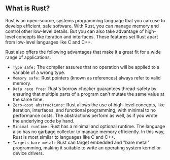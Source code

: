 ## What is Rust?

Rust is an open-source, systems programming language that you can use to develop efficient, safe software. With Rust, you can manage memory and control other low-level details. But you can also take advantage of high-level concepts like iteration and interfaces. These features set Rust apart from low-level languages like C and C++.

Rust also offers the following advantages that make it a great fit for a wide range of applications:

- `Type safe:` The compiler assures that no operation will be applied to a variable of a wrong type.
- `Memory safe:` Rust pointers (known as references) always refer to valid memory.
- `Data race free:` Rust's borrow checker guarantees thread-safety by ensuring that multiple parts of a program can't mutate the same value at the same time.
- `Zero-cost abstractions:` Rust allows the use of high-level concepts, like iteration, interfaces, and functional programming, with minimal to no performance costs. The abstractions perform as well, as if you wrote the underlying code by hand.
- `Minimal runtime:` Rust has a minimal and optional runtime. The language also has no garbage collector to manage memory efficiently. In this way, Rust is most similar to languages like C and C++.
- `Targets bare metal:` Rust can target embedded and "bare metal" programming, making it suitable to write an operating system kernel or device drivers.